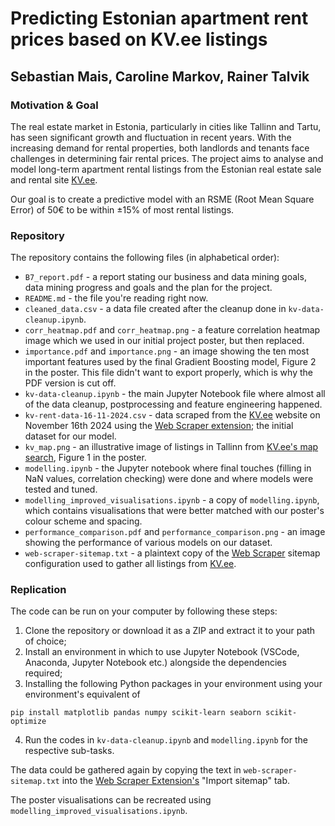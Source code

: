 # Predicting Estonian apartment rent prices based on KV.ee listings

## Sebastian Mais, Caroline Markov, Rainer Talvik

### Motivation & Goal

The real estate market in Estonia, particularly in cities like Tallinn and Tartu, has seen significant growth and fluctuation in recent years. With the increasing demand for rental properties, both landlords and tenants face challenges in determining fair rental prices. The project aims to analyse and model long-term apartment rental listings from the Estonian real estate sale and rental site [KV.ee](https://www.kv.ee/).

Our goal is to create a predictive model with an RSME (Root Mean Square Error) of 50€ to be within ±15% of most rental listings.

### Repository

The repository contains the following files (in alphabetical order):
* `B7_report.pdf` - a report stating our business and data mining goals, data mining progress and goals and the plan for the project.
* `README.md` - the file you're reading right now.
* `cleaned_data.csv` - a data file created after the cleanup done in `kv-data-cleanup.ipynb`.
* `corr_heatmap.pdf` and `corr_heatmap.png` - a feature correlation heatmap image which we used in our initial project poster, but then replaced.
* `importance.pdf` and `importance.png` - an image showing the ten most important features used by the final Gradient Boosting model, Figure 2 in the poster. This file didn't want to export properly, which is why the PDF version is cut off.
* `kv-data-cleanup.ipynb` - the main Jupyter Notebook file where almost all of the data cleanup, postprocessing and feature engineering happened.
* `kv-rent-data-16-11-2024.csv` - data scraped from the [KV.ee](https://www.kv.ee/) website on November 16th 2024 using the [Web Scraper extension](https://webscraper.io/); the initial dataset for our model.
* `kv_map.png` - an illustrative image of listings in Tallinn from [KV.ee's map search](https://www.kv.ee/#/search/map?deal_type=2), Figure 1 in the poster.
* `modelling.ipynb` - the Jupyter notebook where final touches (filling in NaN values, correlation checking) were done and where models were tested and tuned.
* `modelling_improved_visualisations.ipynb` - a copy of `modelling.ipynb`, which contains visualisations that were better matched with our poster's colour scheme and spacing.
* `performance_comparison.pdf` and `performance_comparison.png` - an image showing the performance of various models on our dataset.
* `web-scraper-sitemap.txt` - a plaintext copy of the [Web Scraper](https://webscraper.io/) sitemap configuration used to gather all listings from [KV.ee](https://www.kv.ee/). 

### Replication

The code can be run on your computer by following these steps:
1. Clone the repository or download it as a ZIP and extract it to your path of choice;
2. Install an environment in which to use Jupyter Notebook (VSCode, Anaconda, Jupyter Notebook etc.) alongside the dependencies required;
3. Installing the following Python packages in your environment using your environment's equivalent of
```shell
pip install matplotlib pandas numpy scikit-learn seaborn scikit-optimize
```
4. Run the codes in `kv-data-cleanup.ipynb` and `modelling.ipynb` for the respective sub-tasks.

The data could be gathered again by copying the text in `web-scraper-sitemap.txt` into the [Web Scraper Extension's](https://webscraper.io/) "Import sitemap" tab.

The poster visualisations can be recreated using `modelling_improved_visualisations.ipynb`. 
